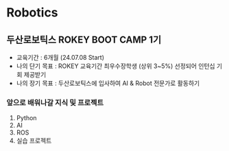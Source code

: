 # Robotics
## 두산로보틱스 ROKEY BOOT CAMP 1기
- 교육기간 : 6개월 (24.07.08 Start)
- 나의 단기 목표 : ROKEY 교육기간 최우수장학생 (상위 3~5%) 선정되어 인턴십 기회 제공받기
- 나의 장기 목표 : 두산로보틱스에 입사하여 AI & Robot 전문가로 활동하기

### 앞으로 배워나갈 지식 및 프로젝트
1. Python
2. AI
3. ROS
4. 실습 프로젝트